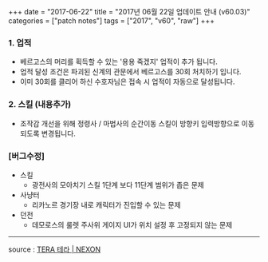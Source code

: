 +++
date = "2017-06-22"
title = "2017년 06월 22일 업데이트 안내 (v60.03)"
categories = ["patch notes"]
tags = ["2017", "v60", "raw"]
+++

### 1. 업적
- 베르고스의 머리를 획득할 수 있는 '용용 죽겠지' 업적이 추가 됩니다.
- 업적 달성 조건은 파괴된 신계의 관문에서 베르고스를 30회 처치하기 입니다.
- 이미 30회를 클리어 하신 수호자님은 접속 시 업적이 자동으로 달성됩니다.

### 2. 스킬 (내용추가)
- 조작감 개선을 위해 정령사 / 마법사의 순간이동 스킬이 방향키 입력방향으로 이동되도록 변경됩니다.

### [버그수정]
- 스킬
  - 광전사의 모아치기 스킬 1단계 보다 11단계 범위가 좁은 문제
- 사냥터
  - 리카노르 경기장 내로 캐릭터가 진입할 수 있는 문제
- 던전
  - 데모로스의 룰렛 주사위 게이지 UI가 위치 설정 후 고정되지 않는 문제

----

source : [TERA 테라 | NEXON](http://tera.nexon.com/news/update/view.aspx?n4articlesn=283)
